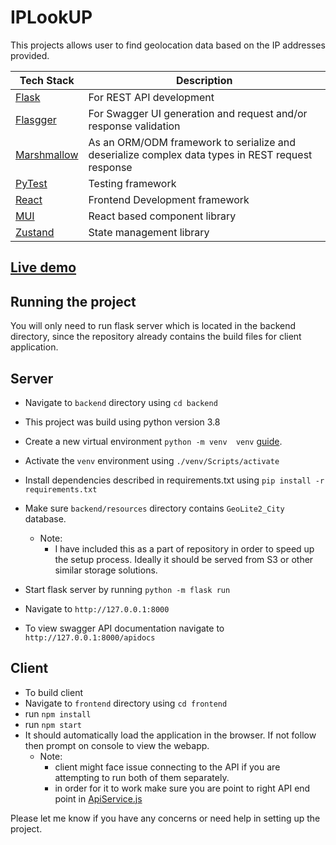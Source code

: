 # IPLookUP

This projects allows user to find geolocation data based on the IP addresses provided.

| Tech Stack                                                   | Description                                                                                      |
|--------------------------------------------------------------|--------------------------------------------------------------------------------------------------|
| [Flask](https://flask.palletsprojects.com/)                  | For REST API development                                                                         |
| [Flasgger](https://github.com/flasgger/flasgger)             | For Swagger UI generation and request and/or response validation                                 |
| [Marshmallow](https://marshmallow.readthedocs.io/en/stable/) | As an ORM/ODM framework to serialize and deserialize complex data types in REST request response |
| [PyTest](https://pytest.org/)                                | Testing framework                                                                                |
| [React](https://react.dev/)                                  | Frontend Development framework                                                                   |
| [MUI](https://mui.com/)                                      | React based component library                                                                    |
| [Zustand](https://github.com/pmndrs/zustand)                 | State management library                                                                         |

## [Live demo](http://dhruvinmakwana.pythonanywhere.com/)

## Running the project
You will only need to run flask server which is located in the backend directory, since the repository already contains the build files for client application.

## Server
- Navigate to `backend` directory using `cd backend`

- This project was build using python version 3.8
- Create a new virtual environment  `python -m venv  venv` [guide](https://docs.python.org/3/library/venv.html).
- Activate the `venv` environment using `./venv/Scripts/activate`
- Install dependencies described in requirements.txt using `pip install -r requirements.txt`
- Make sure `backend/resources` directory contains `GeoLite2_City` database. 
  - Note:
    - I have included this as a part of repository in order to speed up the setup process. Ideally it should be served from S3 or other similar storage solutions.
- Start flask server by running  `python -m flask run`
- Navigate to `http://127.0.0.1:8000`
- To view swagger API documentation navigate to `http://127.0.0.1:8000/apidocs`

## Client
- To build client
- Navigate to `frontend` directory using `cd frontend`
- run `npm install`
- run `npm start`
- It should automatically load the application in the browser. If not follow then  prompt on console to view the webapp.
  - Note:
    - client might face issue connecting to the API if you are attempting to run both of them separately.
    - in order for it to work make sure you are point to right API end point in [ApiService.js](https://github.com/dhruvinmakwana/IPLookUP/blob/master/frontend/src/services/ApiService.js) 
    
Please let me know if you have any concerns or need help in setting up the project.